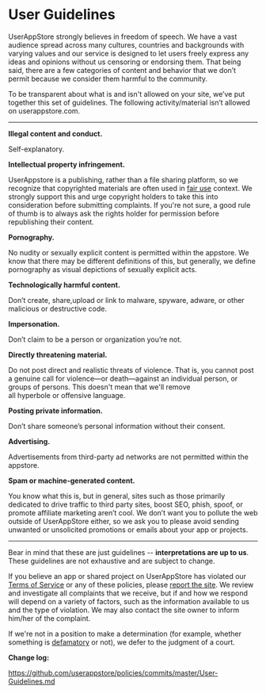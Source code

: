 <!--
 These are the User Guidelines for https://userappstore.com, forked from https://github.com/Automattic/legalmattic
 -->

 
# User Guidelines

UserAppStore strongly believes in freedom of speech. We have a vast audience spread across many cultures, countries and backgrounds with varying values and our service is designed to let users freely express any ideas and opinions without us censoring or endorsing them. That being said, there are a few categories of content and behavior that we don’t permit because we consider them harmful to the community.

To be transparent about what is and isn't allowed on your site, we’ve put together this set of guidelines. The following activity/material isn’t allowed on userappstore.com.

* * *

**Illegal content and conduct.**

Self-explanatory.

**Intellectual property infringement.**

UserAppstore is a publishing, rather than a file sharing platform, so we recognize that copyrighted materials are often used in [fair use](http://en.support.wordpress.com/fair-use/) context. We strongly support this and urge copyright holders to take this into consideration before submitting complaints. If you're not sure, a good rule of thumb is to always ask the rights holder for permission before republishing their content.

**Pornography.**

No nudity or sexually explicit content is permitted within the appstore.  We know that there may be different definitions of this, but generally, we define pornography as visual depictions of sexually explicit acts.

**Technologically harmful content.**

Don’t create, share,upload or link to malware, spyware, adware, or other malicious or destructive code.

**Impersonation.**

Don’t claim to be a person or organization you’re not.

**Directly threatening material.**

Do not post direct and realistic threats of violence. That is, you cannot post a genuine call for violence—or death—against an individual person, or groups of persons. This doesn't mean that we'll remove all hyperbole or offensive language.

**Posting private information.**

Don’t share someone’s personal information without their consent.

**Advertising.**

Advertisements from third-party ad networks are not permitted within the appstore.

**Spam or machine-generated content.**

You know what this is, but in general, sites such as those primarily dedicated to drive traffic to third party sites, boost SEO, phish, spoof, or promote affiliate marketing aren’t cool. We don’t want you to pollute the web outside of UserAppStore either, so we ask you to please avoid sending unwanted or unsolicited promotions or emails about your app or projects.

* * *

Bear in mind that these are just guidelines -- **interpretations are up to us**. These guidelines are not exhaustive and are subject to change.

If you believe an app or shared project on UserAppStore has violated our [Terms of Service](https://github.com/userappstore/policies/raw/Terms-of-Service.md) or any of these policies, please [report the site](https://userappstore.com/report-app). We review and investigate all complaints that we receive, but if and how we respond will depend on a variety of factors, such as the information available to us and the type of violation. We may also contact the site owner to inform him/her of the complaint.

If we're not in a position to make a determination (for example, whether something is [defamatory](http://en.support.wordpress.com/defamation/) or not), we defer to the judgment of a court.

**Change log:**

https://github.com/userappstore/policies/commits/master/User-Guidelines.md